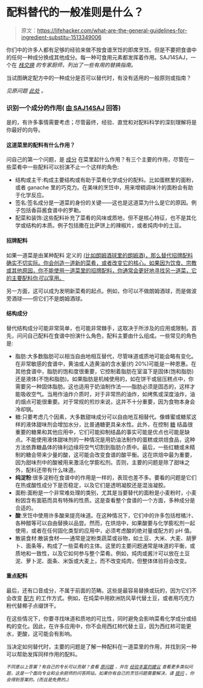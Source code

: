 # 配料替代的一般准则是什么？

> 原文：<https://lifehacker.com/what-are-the-general-guidelines-for-ingredient-substitu-1513349006>

你们中的许多人都有足够的经验来做不按食谱烹饪的即席烹饪。但是不要把食谱中的任何一种成分换成其他成分。每一种可食用元素都发挥着作用。SAJ14SAJ，一个在 [*栈交换*](http://cooking.stackexchange.com/?utm_source=lifehacker&utm_medium=syndication&utm_campaign=crowdhacker&utm_content=cooking-103) *的专家厨师，列出了一些有用的替换指南。*



当试图确定配方中的一种成分是否可以替代时，有没有适用的一般原则或指南？

*见原问题* [*此处*](http://cooking.stackexchange.com/q/35814/14401?utm_source=lifehacker&utm_medium=syndication&utm_campaign=crowdhacker&utm_content=cooking-103) *。*

### 识别一个成分的作用( [由 SAJ14SAJ](http://cooking.stackexchange.com/a/35815/14401?utm_source=lifehacker&utm_medium=syndication&utm_campaign=crowdhacker&utm_content=cooking-103) 回答)

是的，有许多事情需要考虑；尽管最终，经验、直觉和对配料科学的深刻理解将是你最好的向导。

#### 这道菜里的配料有什么作用？

问自己的第一个问题，是 [成分](https://lifehacker.com/the-cooks-thesaurus-is-a-handy-kitchen-reference-for-fo-5878841) 在菜里起什么作用？有三个主要的作用，尽管在一些菜肴中一些配料可以扮演不止一个这样的角色:

*   结构或主干:构成主要结构或有助于菜肴化学成分的配料。比如蛋糕里的面粉，或者 ganache 里的巧克力。在美味的烹饪中，用来增稠调味汁的面粉会有助于化学反应。
*   签名:签名成分是一道菜的身份的关键——这也是这道菜为什么是它的原因。例子包括香蒜酱食谱中的罗勒。
*   配菜和装饰:这些配料补充了菜肴的风味或质地，但不是核心特征，也不是其化学或结构的本质。例子包括撒在比萨饼上的辣椒片，或者炖肉中的土豆。

#### 招牌配料

如果一道菜是由某种配料 定义的 [(比如朗姆酒球里的朗姆酒)，那么替代招牌配料确实不切实际。你会创造一道新的菜肴，或者改变它的核心。如果因为饮食、宗教或其他原因，你不能使用一道菜里的招牌配料，你通常会更好地寻找另一道菜，它的主要配料你*可以*享用。](https://lifehacker.com/the-best-apps-to-manage-your-recipe-collection-1451016805)

另一方面，这可以成为发明新菜肴的起点。例如，你可以不做朗姆酒球，而是做波旁酒球——但它们不是朗姆酒球。

#### 结构成分

替代结构成分可能非常简单，也可能非常棘手，这取决于所涉及的应用或限制。首先，问问自己配料在食谱中扮演什么角色，配料主要由什么组成。一些常见的角色是:

*   脂肪:大多数脂肪可以相当自由地相互替代，尽管味道或质地可能会略有变化。在非常敏感的食谱中，黄油或人造黄油的含水量(约 20%)可能是一种恩惠。在其他食谱中，脂肪的饱和度很重要，它控制着脂肪在室温下是固体(饱和脂肪)还是液体(不饱和脂肪)。如果脂肪是机械使用的，如在饼干或层压糕点中，你需要另一种固体脂肪。这也适用于奶油制作法——脂肪必须是固态的，这样才能吸收空气。当用作油炸介质时，对于非常热的油炸，如烤焦或深度油炸，油的烟点可能很重要。对于常规的煎炒来说，这并不十分重要，因为食物本身会冷却锅。
*   糖:只要考虑几个因素，大多数甜味成分可以自由地互相替代。像蜂蜜或糖浆这样的液体甜味剂会增加水分，比普通糖更具亲水性。此外，在控制 [糖](http://lifehacker.com/transform-plain-white-sugar-into-powdered-sugar-at-home-5971187) 结晶很重要的糖果和其他应用中，它们可能抑制结晶的事实可能是优点也可能是缺点。不能使用液体甜味剂的一种情况是用奶油法制作的蛋糕或烘焙食品，这种方法依靠糖晶体的锋利边缘将空气切割到脂肪介质中。最后，一些红糖或未精制的糖会带来少量的酸，这可能会改变食谱的酸平衡。这在烘焙中最为重要，因为甜味剂中的酸被用来激活化学膨松剂。否则，主要的问题是除了甜味之外，配料还带有什么味道。
*   **纯淀粉**:很多淀粉在食谱中的作用是一样的，表现也差不多。要看的问题是它们在热或酸性成分下是否稳定，以及它们是透明凝胶还是混浊凝胶。
*   面粉:面粉是一个非常难处理的类别，尤其是当要替代的面粉是小麦粉时，小麦粉因含有面筋而具有特殊的性质。这是查看整个食谱的一个方面，多种成分是合适的。
*   **酸**:烹饪中使用许多酸来提亮味道。在这种情况下，它们中的许多包括柑橘汁、各种醋等可以自由替换以品尝。然而，在烘焙中，如果酸要与化学膨松剂一起使用，或者在任何固化类型的应用中，必须考虑酸的绝对量或配方的 pH 值。
*   散装食材:散装食材——通常是淀粉类蔬菜或谷物，如土豆、大米、大麦、胡萝卜、面条等，构成了一些菜肴的主体。这里的主要问题通常是味道的平衡，或质地和一致性，以及它如何参与整个菜肴。例如，炖肉或酱汁可以放在土豆泥、萝卜泥、面条、米饭或大麦上，而不改变炖肉，但整体体验将会改变。

#### 重点配料

最后，还有口音成分，不属于前面的范畴。这些是最容易替换或玩的，因为它们不会改变 [配方](https://lifehacker.com/how-to-free-yourself-from-recipes-with-a-few-golden-coo-1450617561) 的工作方式。例如，在炖菜中用欧洲防风草代替土豆，或者用巧克力粉代替椰子点缀饼干。

在这些情况下，你要寻找味道和质地的可比性，同时避免会影响菜肴化学成分或结构的变化。因此，在许多应用中，你不会用西红柿代替土豆，因为西红柿可能更水，更酸，这可能会有影响。

当决定如何替代时，主要的问题是了解一种配料在一道菜里的作用，并找到另一种可以帮助发挥同样作用的配料。

<small>*不同意以上答案？有自己的专长可以贡献？查看*</small> [<small>*原问题*</small>](http://cooking.stackexchange.com/q/35814/14401?utm_source=lifehacker&utm_medium=syndication&utm_campaign=crowdhacker&utm_content=cooking-103) <small>*，并在*</small> [<small>*经验丰富的建议*</small>](http://cooking.stackexchange.com/?utm_source=lifehacker&utm_medium=syndication&utm_campaign=crowdhacker&utm_content=cooking-103) <small>*查看更多类似问题，这是一个面向专业和业余厨师的问答网站。如果你有自己的烹饪问题需要解决，请*</small> [<small>*提问*</small>](http://cooking.stackexchange.com/questions/ask?utm_source=lifehacker&utm_medium=syndication&utm_campaign=crowdhacker&utm_content=cooking-103) <small>*。你会得到答案的。(而且是免费的。)*</small>